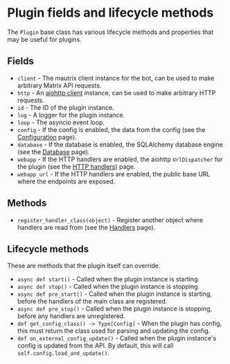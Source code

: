 # Plugin fields and lifecycle methods

The `Plugin` base class has various lifecycle methods and properties that may be
useful for plugins.

## Fields

* `client` - The mautrix client instance for the bot, can be used to make
  arbitrary Matrix API requests.
* `http` - An [aiohttp client] instance, can be used to make arbitrary HTTP
  requests.
* `id` - The ID of the plugin instance.
* `log` - A logger for the plugin instance.
* `loop` - The asyncio event loop.
* `config` - If the config is enabled, the data from the config (see
  the [Configuration] page).
* `database` - If the database is enabled, the SQLAlchemy database engine (see
  the [Database] page).
* `webapp` - If the HTTP handlers are enabled, the aiohttp `UrlDispatcher` for
  the plugin (see the [HTTP handlers]) page.
* `webapp_url` - If the HTTP handlers are enabled, the public base URL where the
  endpoints are exposed.

[aiohttp client]: https://docs.aiohttp.org/en/stable/client.html
[Configuration]: <> (../configuration.md)
[Database]: <> (../database.md)
[HTTP handlers]: ../handlers/web.md

## Methods

* `register_handler_class(object)` - Register another object where handlers are
  read from (see the [Handlers](../handlers/index.md) page).

## Lifecycle methods

These are methods that the plugin itself can override.

* `async def start()` - Called when the plugin instance is starting.
* `async def stop()` - Called when the plugin instance is stopping.
* `async def pre_start()` - Called when the plugin instance is starting, before
  the handlers of the main class are registered.
* `async def pre_stop()` - Called when the plugin instance is stopping, before
  any handlers are unregistered.
* `def get_config_class() -> Type[Config]` - When the plugin has config, this
  must return the class used for parsing and updating the config.
* `def on_external_config_update()` - Called when the plugin instance's config
  is updated from the API. By default, this will
  call `self.config.load_and_update()`.
